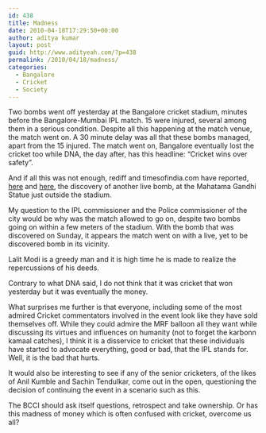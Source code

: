 ```yaml
---
id: 438
title: Madness
date: 2010-04-18T17:29:50+00:00
author: aditya kumar
layout: post
guid: http://www.adityeah.com/?p=438
permalink: /2010/04/18/madness/
categories:
  - Bangalore
  - Cricket
  - Society
---
```

Two bombs went off yesterday at the Bangalore cricket stadium, minutes before the Bangalore-Mumbai IPL match. 15 were injured, several among them in a serious condition. Despite all this happening at the match venue, the match went on. A 30 minute delay was all that these bombs managed, apart from the 15 injured. The match went on, Bangalore eventually lost the cricket too while DNA, the day after, has this headline: &#8220;Cricket wins over safety&#8221;.

And if all this was not enough, rediff and timesofindia.com have reported, [here](http://news.rediff.com/report/2010/apr/18/another-live-bomb-found-in-bluru-stadium.htm) and [here](http://timesofindia.indiatimes.com/city/bangalore/Another-explosive-device-found-in-Bangalore/articleshow/5827567.cms), the discovery of another live bomb, at the Mahatama Gandhi Statue just outside the stadium. 

My question to the IPL commissioner and the Police commissioner of the city would be why was the match allowed to go on, despite two bombs going on within a few meters of the stadium. With the bomb that was discovered on Sunday, it appears the match went on with a live, yet to be discovered bomb in its vicinity.

Lalit Modi is a greedy man and it is high time he is made to realize the repercussions of his deeds. 

Contrary to what DNA said, I do not think that it was cricket that won yesterday but it was eventually the money.

What surprises me further is that everyone, including some of the most admired Cricket commentators involved in the event look like they have sold themselves off. While they could admire the MRF balloon all they want while discussing its virtues and influences on humanity (not to forget the karbonn kamaal catches), I think it is a disservice to cricket that these individuals have started to advocate everything, good or bad, that the IPL stands for. Well, it is the bad that hurts. 

It would also be interesting to see if any of the senior cricketers, of the likes of Anil Kumble and Sachin Tendulkar, come out in the open, questioning the decision of continuing the event in a scenario such as this.

The BCCI should ask itself questions, retrospect and take ownership. Or has this madness of money which is often confused with cricket, overcome us all?